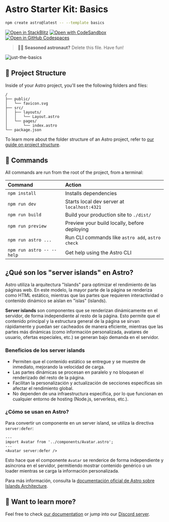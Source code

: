 # Astro Starter Kit: Basics

```sh
npm create astro@latest -- --template basics
```

[![Open in StackBlitz](https://developer.stackblitz.com/img/open_in_stackblitz.svg)](https://stackblitz.com/github/withastro/astro/tree/latest/examples/basics)
[![Open with CodeSandbox](https://assets.codesandbox.io/github/button-edit-lime.svg)](https://codesandbox.io/p/sandbox/github/withastro/astro/tree/latest/examples/basics)
[![Open in GitHub Codespaces](https://github.com/codespaces/badge.svg)](https://codespaces.new/withastro/astro?devcontainer_path=.devcontainer/basics/devcontainer.json)

> 🧑‍🚀 **Seasoned astronaut?** Delete this file. Have fun!

![just-the-basics](https://github.com/withastro/astro/assets/2244813/a0a5533c-a856-4198-8470-2d67b1d7c554)

## 🚀 Project Structure

Inside of your Astro project, you'll see the following folders and files:

```text
/
├── public/
│   └── favicon.svg
├── src/
│   ├── layouts/
│   │   └── Layout.astro
│   └── pages/
│       └── index.astro
└── package.json
```

To learn more about the folder structure of an Astro project, refer to [our guide on project structure](https://docs.astro.build/en/basics/project-structure/).

## 🧞 Commands

All commands are run from the root of the project, from a terminal:

| Command                   | Action                                           |
| :------------------------ | :----------------------------------------------- |
| `npm install`             | Installs dependencies                            |
| `npm run dev`             | Starts local dev server at `localhost:4321`      |
| `npm run build`           | Build your production site to `./dist/`          |
| `npm run preview`         | Preview your build locally, before deploying     |
| `npm run astro ...`       | Run CLI commands like `astro add`, `astro check` |
| `npm run astro -- --help` | Get help using the Astro CLI                     |

## ¿Qué son los "server islands" en Astro?

Astro utiliza la arquitectura "Islands" para optimizar el rendimiento de las páginas web. En este modelo, la mayor parte de la página se renderiza como HTML estático, mientras que las partes que requieren interactividad o contenido dinámico se aíslan en "islas" (islands).

**Server islands** son componentes que se renderizan dinámicamente en el servidor, de forma independiente al resto de la página. Esto permite que el contenido principal y la estructura general de la página se sirvan rápidamente y puedan ser cacheados de manera eficiente, mientras que las partes más dinámicas (como información personalizada, avatares de usuario, ofertas especiales, etc.) se generan bajo demanda en el servidor.

### Beneficios de los server islands
- Permiten que el contenido estático se entregue y se muestre de inmediato, mejorando la velocidad de carga.
- Las partes dinámicas se procesan en paralelo y no bloquean el renderizado del resto de la página.
- Facilitan la personalización y actualización de secciones específicas sin afectar el rendimiento global.
- No dependen de una infraestructura específica, por lo que funcionan en cualquier entorno de hosting (Node.js, serverless, etc.).

### ¿Cómo se usan en Astro?
Para convertir un componente en un server island, se utiliza la directiva `server:defer`:

```astro
---
import Avatar from '../components/Avatar.astro';
---
<Avatar server:defer />
```

Esto hace que el componente `Avatar` se renderice de forma independiente y asíncrona en el servidor, permitiendo mostrar contenido genérico o un loader mientras se carga la información personalizada.

Para más información, consulta la [documentación oficial de Astro sobre Islands Architecture](https://docs.astro.build/en/concepts/islands/).

## 👀 Want to learn more?

Feel free to check [our documentation](https://docs.astro.build) or jump into our [Discord server](https://astro.build/chat).
